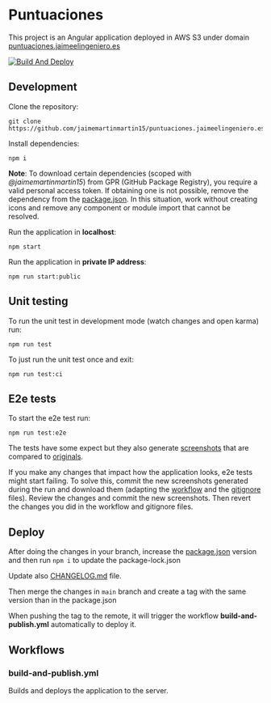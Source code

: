 # Puntuaciones

This project is an Angular application deployed in AWS S3 under domain [puntuaciones.jaimeelingeniero.es](https://puntuaciones.jaimeelingeniero.es)

[![Build And Deploy](https://github.com/jaimemartinmartin15/puntuaciones.jaimeelingeniero.es/actions/workflows/build-and-publish.yml/badge.svg)](https://github.com/jaimemartinmartin15/puntuaciones.jaimeelingeniero.es/actions/workflows/build-and-publish.yml)

## Development

Clone the repository:

```text
git clone https://github.com/jaimemartinmartin15/puntuaciones.jaimeelingeniero.es.git
```

Install dependencies:

```text
npm i
```

**Note**: To download certain dependencies (scoped with _@jaimemartinmartin15_) from GPR (GitHub Package Registry), you  require a valid personal access token. If obtaining one is not possible, remove the dependency from the [package.json](./package.json). In this situation, work without creating icons and remove any component or module import that cannot be resolved.

Run the application in **localhost**:

```text
npm start
```

Run the application in **private IP address**:

```text
npm run start:public
```

## Unit testing

To run the unit test in development mode (watch changes and open karma) run:

```text
npm run test
```

To just run the unit test once and exit:

```text
npm run test:ci
```

## E2e tests

To start the e2e test run:

```text
npm run test:e2e
```

The tests have some expect but they also generate [screenshots](./e2e/screenshots/e2e-results/) that are compared to [originals](./e2e/screenshots/originals/).

If you make any changes that impact how the application looks, e2e tests might start failing. To solve this, commit the new screenshots generated during the run and download them (adapting the [workflow](./.github/workflows/build-and-publish.yml) and the [gitignore](.gitignore) files). Review the changes and commit the new screenshots. Then revert the changes you did in the workflow and gitignore files.

## Deploy

After doing the changes in your branch, increase the [package.json](./package.json) version and then run `npm i` to update the package-lock.json

Update also [CHANGELOG.md](./CHANGELOG.md) file.

Then merge the changes in `main` branch and create a tag with the same version than in the package.json

When pushing the tag to the remote, it will trigger the workflow **build-and-publish.yml** automatically to deploy it.

## Workflows

### build-and-publish.yml

Builds and deploys the application to the server.
